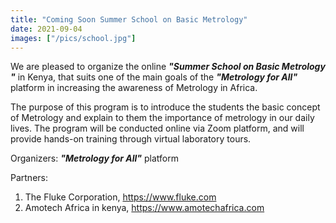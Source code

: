 ```yaml
---
title: "Coming Soon Summer School on Basic Metrology"
date: 2021-09-04
images: ["/pics/school.jpg"]
---
```


We are pleased to organize the online ***"Summer School on Basic Metrology "*** in Kenya, that suits one of the main goals of the ***"Metrology for All"*** platform in increasing the awareness of Metrology in Africa.

The purpose of this program is to introduce the students the basic concept of Metrology and explain to them the importance of metrology in our daily lives. The program will be conducted online via Zoom platform, and will provide hands-on training through virtual laboratory tours.

<!--more-->

Organizers:
***"Metrology for All"*** platform

Partners:
1. The Fluke Corporation, https://www.fluke.com
2. Amotech Africa in kenya, https://www.amotechafrica.com